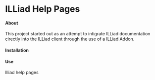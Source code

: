 ILLiad Help Pages
=====
#### About
This project started out as an attempt to intigrate ILLiad documentation cirectly into the ILLiad client through the use of a ILLiad Addon. 
#### Installation
#### Use
Illiad help pages
